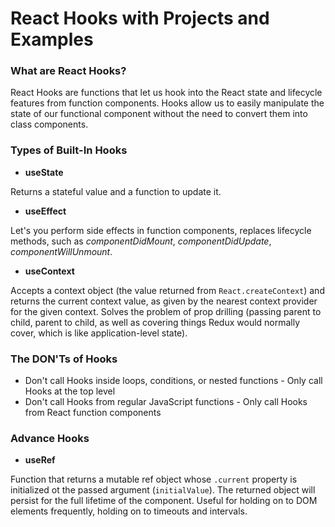 # React Hooks with Projects and Examples

### What are React Hooks?

React Hooks are functions that let us hook into the React state and lifecycle features from function components. Hooks allow us to easily manipulate the state of our functional component without the need to convert them into class components.

### Types of Built-In Hooks

- **useState**

Returns a stateful value and a function to update it.

- **useEffect**

Let's you perform side effects in function components, replaces lifecycle methods, such as _componentDidMount_, _componentDidUpdate_, _componentWillUnmount_.

- **useContext**

Accepts a context object (the value returned from `React.createContext`) and returns the current context value, as given by the nearest context provider for the given context. Solves the problem of prop drilling (passing parent to child, parent to child, as well as covering things Redux would normally cover, which is like application-level state).

### The DON'Ts of Hooks

- Don't call Hooks inside loops, conditions, or nested functions - Only call Hooks at the top level
- Don't call Hooks from regular JavaScript functions - Only call Hooks from React function components

### Advance Hooks

- **useRef**

Function that returns a mutable ref object whose `.current` property is initialized ot the passed argument (`initialValue`). The returned object will persist for the full lifetime of the component. Useful for holding on to DOM elements frequently, holding on to timeouts and intervals.
